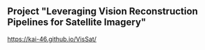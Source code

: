 ## Project "Leveraging Vision Reconstruction Pipelines for Satellite Imagery"

https://kai-46.github.io/VisSat/

